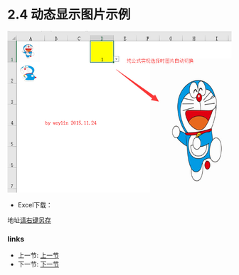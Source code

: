 # 2.4 动态显示图片示例
![](../images/2.4.jpg) 

- Excel下载：

地址[请右键另存](../src/2.4.xls)

### links
  * 上一节: [上一节](<02.3.md>)
  * 下一节: [下一节](<02.5.md>)
